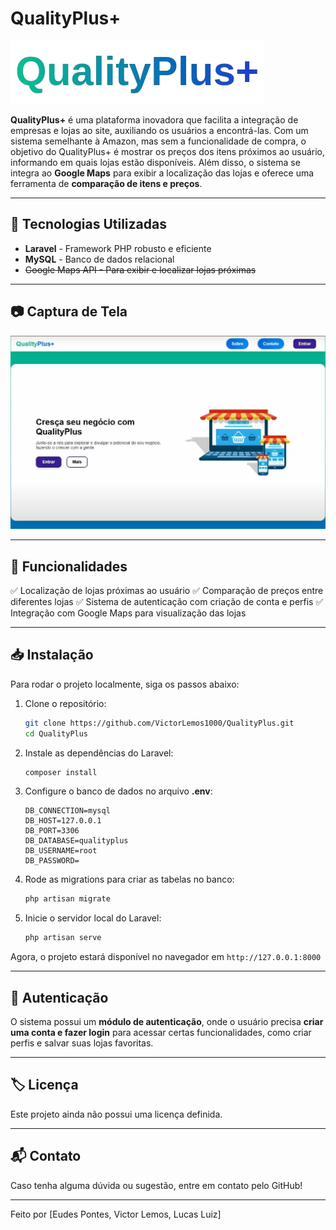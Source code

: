 # QualityPlus+

![QualityPlus+ Logo](assets/Qualityplus.png)

**QualityPlus+** é uma plataforma inovadora que facilita a integração de empresas e lojas ao site, auxiliando os usuários a encontrá-las. Com um sistema semelhante à Amazon, mas sem a funcionalidade de compra, o objetivo do QualityPlus+ é mostrar os preços dos itens próximos ao usuário, informando em quais lojas estão disponíveis. Além disso, o sistema se integra ao **Google Maps** para exibir a localização das lojas e oferece uma ferramenta de **comparação de itens e preços**.

---

## 🚀 Tecnologias Utilizadas

- **Laravel** - Framework PHP robusto e eficiente
- **MySQL** - Banco de dados relacional
- ~~Google Maps API - Para exibir e localizar lojas próximas~~

---

## 📷 Captura de Tela

![Tela Inicial](assets/tela_inicial.png)

---

## 📌 Funcionalidades

✅ Localização de lojas próximas ao usuário 
✅ Comparação de preços entre diferentes lojas 
✅ Sistema de autenticação com criação de conta e perfis 
✅ Integração com Google Maps para visualização das lojas 

---

## 📥 Instalação

Para rodar o projeto localmente, siga os passos abaixo:

1. Clone o repositório:
   ```bash
   git clone https://github.com/VictorLemos1000/QualityPlus.git
   cd QualityPlus
   ```

2. Instale as dependências do Laravel:
   ```bash
   composer install
   ```

3. Configure o banco de dados no arquivo **.env**:
   ```
   DB_CONNECTION=mysql
   DB_HOST=127.0.0.1
   DB_PORT=3306
   DB_DATABASE=qualityplus
   DB_USERNAME=root
   DB_PASSWORD=
   ```

4. Rode as migrations para criar as tabelas no banco:
   ```bash
   php artisan migrate
   ```

5. Inicie o servidor local do Laravel:
   ```bash
   php artisan serve
   ```

Agora, o projeto estará disponível no navegador em `http://127.0.0.1:8000`

---

## 🔑 Autenticação

O sistema possui um **módulo de autenticação**, onde o usuário precisa **criar uma conta e fazer login** para acessar certas funcionalidades, como criar perfis e salvar suas lojas favoritas.

---

## 🏷️ Licença

Este projeto ainda não possui uma licença definida.

---

## 📬 Contato

Caso tenha alguma dúvida ou sugestão, entre em contato pelo GitHub!

---

Feito por [Eudes Pontes, Victor Lemos, Lucas Luiz]
